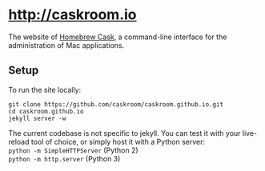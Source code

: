 # http://caskroom.io
The website of [Homebrew Cask](https://github.com/phinze/homebrew-cask), a command-line interface for the administration of Mac applications.

## Setup

To run the site locally:

`git clone https://github.com/caskroom/caskroom.github.io.git`  
`cd caskroom.github.io`  
`jekyll server -w`

The current codebase is not specific to jekyll. You can test it with your live-reload tool of choice, or simply host it with a Python server:  
`python -m SimpleHTTPServer` (Python 2)  
`python -m http.server` (Python 3)
